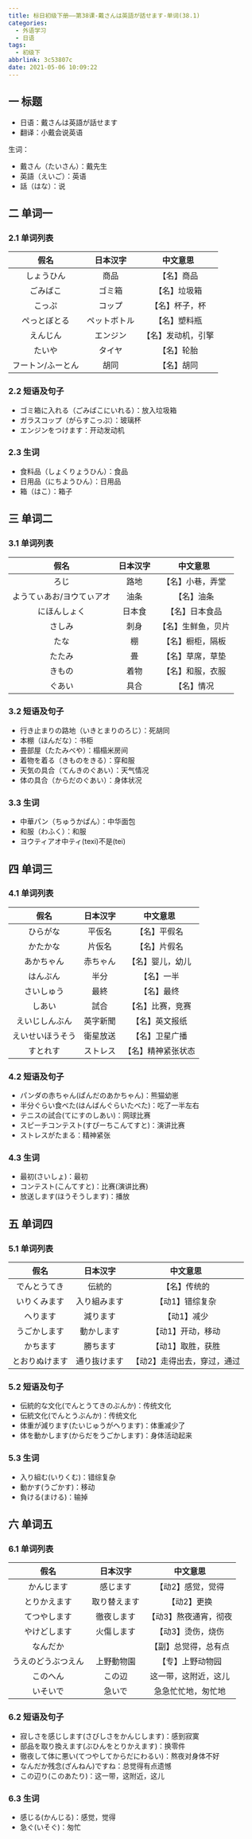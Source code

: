```yaml
---
title: 标日初级下册——第38课-戴さんは英語が話せます-单词(38.1)
categories:
  - 外语学习
  - 日语
tags:
  - 初级下
abbrlink: 3c53807c
date: 2021-05-06 10:09:22
---
```

## 一 标题

* 日语：戴さんは英語が話せます
* 翻译：小戴会说英语

<!--more-->

生词：

* 戴さん（たいさん）：戴先生
* 英語（えいご）：英语
* 話（はな）：说

## 二 单词一

### 2.1 单词列表

|       假名        |   日本汉字   |      中文意思      |
| :---------------: | :----------: | :----------------: |
|    しょうひん     |     商品     |     【名】商品     |
|     ごみばこ      |    ゴミ箱    |    【名】垃圾箱    |
|      こっぷ       |    コップ    |   【名】杯子，杯   |
|   ぺっとぼとる    | ペットボトル |    【名】塑料瓶    |
|     えんじん      |   エンジン   | 【名】发动机，引擎 |
|      たいや       |    タイヤ    |     【名】轮胎     |
| フートン/ふーとん |     胡同     |     【名】胡同     |

### 2.2 短语及句子

* ゴミ箱に入れる（ごみばこにいれる）：放入垃圾箱
* ガラスコップ（がらすこっぷ）：玻璃杯
* エンジンをつけます：开动发动机

### 2.3 生词

* 食料品（しょくりょうひん）：食品
* 日用品（にちようひん）：日用品
* 箱（はこ）：箱子

## 三 单词二

### 3.1 单词列表

|           假名            | 日本汉字 |      中文意思      |
| :-----------------------: | :------: | :----------------: |
|           ろじ            |   路地   |  【名】小巷，弄堂  |
| ようてぃあお/ヨウてぃアオ |   油条   |     【名】油条     |
|       にほんしょく        |  日本食  |   【名】日本食品   |
|          さしみ           |   刺身   | 【名】生鲜鱼，贝片 |
|           たな            |    棚    |  【名】橱柜，隔板  |
|          たたみ           |    畳    |  【名】草席，草垫  |
|          きもの           |   着物   |  【名】和服，衣服  |
|          ぐあい           |   具合   |     【名】情况     |

### 3.2 短语及句子

* 行き止まりの路地（いきとまりのろじ）：死胡同
* 本棚（ほんだな）：书柜
* 畳部屋（たたみべや）：榻榻米房间
* 着物を着る（きものをきる）：穿和服
* 天気の具合（てんきのぐあい）：天气情况
* 体の具合（からだのぐあい）：身体状况

### 3.3 生词

* 中華パン（ちゅうかぱん）：中华面包
* 和服（わふく）：和服
* ヨウティアオ中ティ(texi)不是(tei)

## 四 单词三

### 4.1 单词列表

|       假名       | 日本汉字 |      中文意思      |
| :--------------: | :------: | :----------------: |
|     ひらがな     |  平仮名  |    【名】平假名    |
|     かたかな     |  片仮名  |    【名】片假名    |
|    あかちゃん    | 赤ちゃん |  【名】婴儿，幼儿  |
|     はんぶん     |   半分   |     【名】一半     |
|    さいしゅう    |   最終   |     【名】最终     |
|      しあい      |   試合   |  【名】比赛，竞赛  |
|  えいじしんぶん  | 英字新聞 |   【名】英文报纸   |
| えいせいほうそう | 衛星放送 |   【名】卫星广播   |
|     すとれす     | ストレス | 【名】精神紧张状态 |

### 4.2 短语及句子

* パンダの赤ちゃん(ぱんだのあかちゃん)：熊猫幼崽
* 半分ぐらい食べた(はんばんぐらいたべた)：吃了一半左右
* テニスの試合(てにすのしあい)：网球比赛
* スピーチコンテスト(すぴーちこんてすと)：演讲比赛
* ストレスがたまる：精神紧张

### 4.3 生词

* 最初(さいしょ)：最初
* コンテスト(こんてすと)：比赛(演讲比赛)
* 放送します(ほうそうします)：播放

## 五 单词四

### 5.1 单词列表

|      假名      |   日本汉字   |          中文意思           |
| :------------: | :----------: | :-------------------------: |
|  でんとうてき  |    伝統的    |        【名】传统的         |
|  いりくみます  | 入り組みます |       【动1】错综复杂       |
|    へります    |   減ります   |         【动1】减少         |
|  うごかします  |  動かします  |      【动1】开动，移动      |
|    かちます    |   勝ちます   |      【动1】取胜，获胜      |
| とおりぬけます | 通り抜けます | 【动2】走得出去，穿过，通过 |

### 5.2 短语及句子

* 伝統的な文化(でんとうてきのぶんか)：传统文化
* 伝統文化(でんとうぶんか)：传统文化
* 体重が減ります(たいじゅうがへります)：体重减少了
* 体を動かします(からだをうごかします)：身体活动起来

### 5.3 生词

* 入り組む(いりくむ)：错综复杂
* 動かす(うごかす)：移动
* 負ける(まける)：输掉

## 六  单词五

### 6.1 单词列表

|        假名        |   日本汉字   |       中文意思        |
| :----------------: | :----------: | :-------------------: |
|     かんじます     |   感じます   |   【动2】感觉，觉得   |
|    とりかえます    | 取り替えます |      【动2】更换      |
|    てつやします    |  徹夜します  | 【动3】熬夜通宵，彻夜 |
|    やけどします    |  火傷します  |   【动3】烫伤，烧伤   |
|      なんだか      |              | 【副】总觉得，总有点  |
| うえのどうぶつえん |  上野動物園  |   【专】上野动物园    |
|      このへん      |    この辺    | 这一带，这附近，这儿  |
|      いそいで      |    急いで    |  急急忙忙地，匆忙地   |

### 6.2 短语及句子

* 寂しさを感じします(さびしさをかんじします)：感到寂寞
* 部品を取り換えます(ぶひんをとりかえます)：换零件
* 徹夜して体に悪い(てつやしてからだにわるい)：熬夜对身体不好
* なんだか残念(ざんねん)ですね：总觉得有点遗憾
* この辺り(このあたり)：这一带，这附近，这儿

### 6.3 生词

* 感じる(かんじる)：感觉，觉得
* 急ぐ(いそぐ)：匆忙